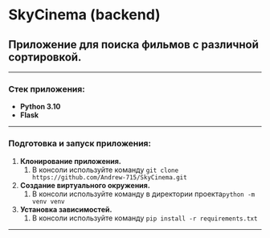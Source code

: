 # SkyCinema (backend)
## Приложение для поиска фильмов с различной сортировкой.
____
### Cтек приложения:
- **Python 3.10**
- **Flask**
____
### Подготовка и запуск приложения:
1. **Клонирование приложения.**
   1. В консоли иcпользуйте команду `git clone https://github.com/Andrew-715/SkyCinema.git`
2. **Создание виртуального окружения.**
   1. В консоли используйте команду в директории проекта`python -m venv venv`
3. **Установка зависимостей.**
   1. В консоли используйте команду `pip install -r requirements.txt`
____